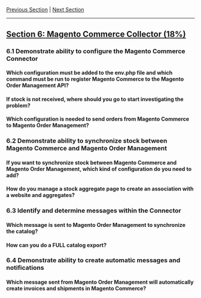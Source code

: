 #

[Previous Section](./5.md) | [Next Section](./7.md)

-----

## [Section 6: Magento Commerce Collector (18%)](./6.md)

### **6.1**  Demonstrate ability to configure the Magento Commerce Connector

#### **Which configuration must be added to the env.php file and which command must be run to register Magento Commerce to the Magento Order Management API?**

#### **If stock is not received, where should you go to start investigating the problem?**

#### **Which configuration is needed to send orders from Magento Commerce to Magento Order Management?**

### **6.2**  Demonstrate ability to synchronize stock between Magento Commerce and Magento Order Management

#### **If you want to synchronize stock between Magento Commerce and Magento Order Management, which kind of configuration do you need to add?**

#### **How do you manage a stock aggregate page to create an association with a website and aggregates?**

### **6.3**  Identify and determine messages within the Connector

#### **Which message is sent to Magento Order Management to synchronize the catalog?**

#### **How can you do a FULL catalog export?**

### **6.4**  Demonstrate ability to create automatic messages and notifications

#### **Which message sent from Magento Order Management will automatically create invoices and shipments in Magento Commerce?**


